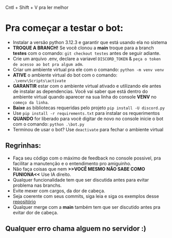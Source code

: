 Cntl + Shift + V pra ler melhor

# Pra começar a testar o bot:

- Instalar a versão python 3.12.3 e garantir que está usando ela no sistema
- **TROQUE A BRANCH!** Se você clonou a **main** troque para a branch **testes** com o comando: `git checkout testes` antes de seguir adiante.
- Crie um arquivo .env, declare a variavel `DISCORD_TOKEN` & `peça o token de acesso ao bot pra algum adm`.
- Criar um ambiente virtual pra ele com o comando: `python -m venv venv`
- **ATIVE** o ambiente virtual do bot com o comando: `.\venv\Scripts\activate`
- **GARANTIR** estar com o ambiente virtual ativado e utilizando ele antes de instalar as dependencias. Você vai saber que está dentro do ambiente virtual quando aparecer na sua linha do console **VENV** no `começo da linha`.
- **Baixe** as bibliotecas requeridas pelo projeto `pip install -U discord.py`
- Use `pip install -r requirements.txt` para instalar os requerimentos
- **QUANDO** for liberado para você digitar de novo no console inicie o bot com o comando: `python .\bot.py`
- Terminou de usar o bot? Use `deactivate` para fechar o ambiente virtual

## Regrinhas:

- Faça seu código com o máximo de feedback no console possivel, pra facilitar a manutenção e o entendimento pro amiguinho.
- Não faça coisas que nem **>>VOCÊ MESMO NÃO SABE COMO FUNIONA<<** Use IA direito.
- Qualquer funcionalidade tem que ser discutida antes para evitar problema nas branchs.
- Evite mexer com cargos, da dor de cabeça.
- Seja coerente com seus commits, siga leia e siga os exemplos desse [repositório](https://gist.github.com/Jeancaetano12/94915babd78980325bcda3f97d428211)
- Qualquer merge com a **main** também tem que ser discutido antes pra evitar dor de cabeça.

## Qualquer erro chama alguem no servidor :)